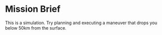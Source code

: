 # Mission Brief
This is a simulation. Try planning and executing a maneuver that drops you below 50km from the surface.
